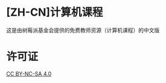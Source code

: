 # [ZH-CN]计算机课程
这是由树莓派基金会提供的免费教师资源（计算机课程）的中文版

# 许可证
[CC BY-NC-SA 4.0](https://creativecommons.org/licenses/by-nc-sa/4.0/)
